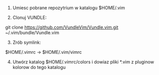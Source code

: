 
1. Umiesc pobrane repozytrium w katalogu $HOME/.vim

2. Clonuj VUNDLE:

git clone https://github.com/VundleVim/Vundle.vim.git ~/.vim/bundle/Vundle.vim

3. Zrób symlink:

$HOME/.vimrc -> $HOME/.vim/vimrc

4. Utwórz katalog
$HOME/.vimrc/colors
i dowiaz pliki *.vim z pluginow kolorow do tego katalogu

